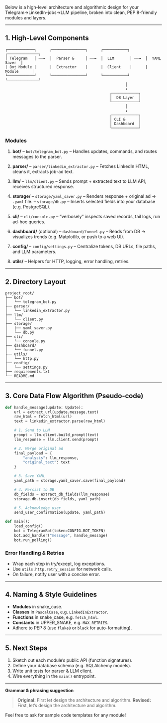 Below is a high-level architecture and algorithmic design for your Telegram→LinkedIn-jobs→LLM pipeline, broken into clean, PEP 8-friendly modules and layers.

---

## 1. High-Level Components

```text
┌────────────┐      ┌───────────────┐      ┌───────────┐      ┌──────────────┐
│ Telegram   │ ──→  │  Parser &     │ ──→  │  LLM       │ ──→  │  YAML Saver  │
│ Bot Module │      │  Extractor    │      │  Client    │      │  Module      │
└────────────┘      └───────────────┘      └───────────┘      └──────────────┘
                                                      │
                                                      ↓
                                               ┌────────────┐
                                               │  DB Layer  │
                                               └────────────┘
                                                      │
                                                      ↓
                                               ┌────────────┐
                                               │ CLI &      │
                                               │ Dashboard  │
                                               └────────────┘
```

### Modules

1. **bot/**
   – `bot/telegram_bot.py`
   – Handles updates, commands, and routes messages to the parser.

2. **parser/**
   – `parser/linkedin_extractor.py`
   – Fetches LinkedIn HTML, cleans it, extracts job-ad text.

3. **llm/**
   – `llm/client.py`
   – Sends prompt + extracted text to LLM API, receives structured response.

4. **storage/**
   – `storage/yaml_saver.py`
   – Renders response + original ad → `.yaml` file.
   – `storage/db.py`
   – Inserts selected fields into your database (e.g. PostgreSQL).

5. **cli/**
   – `cli/console.py`
   – “verbosely” inspects saved records, tail logs, run ad-hoc queries.

6. **dashboard/** (optional)
   – `dashboard/funnel.py`
   – Reads from DB → visualizes trends (e.g. Matplotlib, or push to a web UI).

7. **config/**
   – `config/settings.py`
   – Centralize tokens, DB URLs, file paths, and LLM parameters.

8. **utils/**
   – Helpers for HTTP, logging, error handling, retries.

---

## 2. Directory Layout

```
project_root/
├── bot/
│   └── telegram_bot.py
├── parser/
│   └── linkedin_extractor.py
├── llm/
│   └── client.py
├── storage/
│   ├── yaml_saver.py
│   └── db.py
├── cli/
│   └── console.py
├── dashboard/
│   └── funnel.py
├── utils/
│   └── http.py
├── config/
│   └── settings.py
├── requirements.txt
└── README.md
```

---

## 3. Core Data Flow Algorithm (Pseudo-code)

```python
def handle_message(update: Update):
    url = extract_url(update.message.text)
    raw_html = fetch_html(url)
    text = linkedin_extractor.parse(raw_html)

    # 1. Send to LLM
    prompt = llm.client.build_prompt(text)
    llm_response = llm.client.send(prompt)

    # 2. Merge original ad
    final_payload = {
        "analysis": llm_response,
        "original_text": text
    }

    # 3. Save YAML
    yaml_path = storage.yaml_saver.save(final_payload)

    # 4. Persist to DB
    db_fields = extract_db_fields(llm_response)
    storage.db.insert(db_fields, yaml_path)

    # 5. Acknowledge user
    send_user_confirmation(update, yaml_path)

def main():
    load_config()
    bot = TelegramBot(token=CONFIG.BOT_TOKEN)
    bot.add_handler("message", handle_message)
    bot.run_polling()
```

### Error Handling & Retries

* Wrap each step in try/except, log exceptions.
* Use `utils.http.retry_session` for network calls.
* On failure, notify user with a concise error.

---

## 4. Naming & Style Guidelines

* **Modules** in snake\_case.
* **Classes** in `PascalCase`, e.g. `LinkedInExtractor`.
* **Functions** in snake\_case, e.g. `fetch_html`.
* **Constants** in UPPER\_SNAKE, e.g. `MAX_RETRIES`.
* Adhere to PEP 8 (use `flake8` or `black` for auto-formatting).

---

## 5. Next Steps

1. Sketch out each module’s public API (function signatures).
2. Define your database schema (e.g. SQLAlchemy models).
3. Write unit tests for parser & LLM client.
4. Wire everything in the `main()` entrypoint.

---

**Grammar & phrasing suggestion**

> **Original:** First let design the architecture and algorithm.
> **Revised:** First, let’s design the architecture and algorithm.

Feel free to ask for sample code templates for any module!
